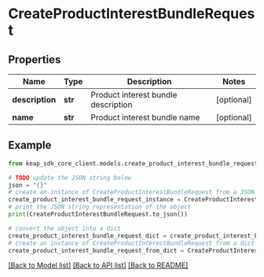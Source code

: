 # CreateProductInterestBundleRequest


## Properties

Name | Type | Description | Notes
------------ | ------------- | ------------- | -------------
**description** | **str** | Product interest bundle description | [optional] 
**name** | **str** | Product interest bundle name | [optional] 

## Example

```python
from keap_sdk_core_client.models.create_product_interest_bundle_request import CreateProductInterestBundleRequest

# TODO update the JSON string below
json = "{}"
# create an instance of CreateProductInterestBundleRequest from a JSON string
create_product_interest_bundle_request_instance = CreateProductInterestBundleRequest.from_json(json)
# print the JSON string representation of the object
print(CreateProductInterestBundleRequest.to_json())

# convert the object into a dict
create_product_interest_bundle_request_dict = create_product_interest_bundle_request_instance.to_dict()
# create an instance of CreateProductInterestBundleRequest from a dict
create_product_interest_bundle_request_from_dict = CreateProductInterestBundleRequest.from_dict(create_product_interest_bundle_request_dict)
```
[[Back to Model list]](../README.md#documentation-for-models) [[Back to API list]](../README.md#documentation-for-api-endpoints) [[Back to README]](../README.md)


